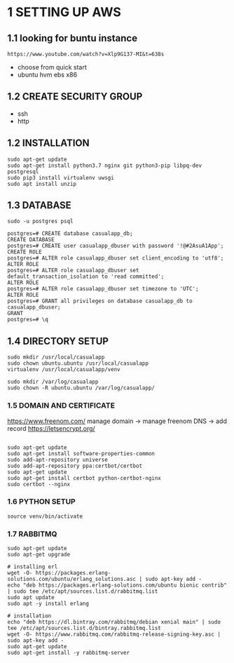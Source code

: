 # 1 SETTING UP AWS

## 1.1 looking for buntu instance
```https://www.youtube.com/watch?v=Xlp9G137-MI&t=638s```
* choose from quick start
* ubuntu hvm ebs x86


## 1.2 CREATE SECURITY GROUP
* ssh
* http

## 1.2 INSTALLATION
```
sudo apt-get update
sudo apt-get install python3.7 nginx git python3-pip libpq-dev postgresql
sudo pip3 install virtualenv uwsgi
sudo apt install unzip

```

## 1.3 DATABASE
```
sudo -u postgres psql

postgres=# CREATE database casualapp_db;
CREATE DATABASE
postgres=# CREATE user casualapp_dbuser with password '!@#2AsuA1App';
CREATE ROLE
postgres=# ALTER role casualapp_dbuser set client_encoding to 'utf8';
ALTER ROLE
postgres=# ALTER role casualapp_dbuser set default_transaction_isolation to 'read committed';
ALTER ROLE
postgres=# ALTER role casualapp_dbuser set timezone to 'UTC';
ALTER ROLE
postgres=# GRANT all privileges on database casualapp_db to casualapp_dbuser;
GRANT
postgres=# \q
```

## 1.4 DIRECTORY SETUP
```
sudo mkdir /usr/local/casualapp
sudo chown ubuntu.ubuntu /usr/local/casualapp
virtualenv /usr/local/casualapp/venv

sudo mkdir /var/log/casualapp
sudo chown -R ubuntu.ubuntu /var/log/casualapp/
```

### 1.5 DOMAIN AND CERTIFICATE
https://www.freenom.com/
manage domain -> manage freenom DNS -> add record
https://letsencrypt.org/
```

sudo apt-get update
sudo apt-get install software-properties-common
sudo add-apt-repository universe
sudo add-apt-repository ppa:certbot/certbot
sudo apt-get update
sudo apt-get install certbot python-certbot-nginx
sudo certbot --nginx
```

### 1.6 PYTHON SETUP
```
source venv/bin/activate
```

### 1.7 RABBITMQ
```
sudo apt-get update
sudo apt-get upgrade

# installing erl
wget -O- https://packages.erlang-solutions.com/ubuntu/erlang_solutions.asc | sudo apt-key add -
echo "deb https://packages.erlang-solutions.com/ubuntu bionic contrib" | sudo tee /etc/apt/sources.list.d/rabbitmq.list
sudo apt update
sudo apt -y install erlang

# installation
echo "deb https://dl.bintray.com/rabbitmq/debian xenial main" | sudo tee /etc/apt/sources.list.d/bintray.rabbitmq.list
wget -O- https://www.rabbitmq.com/rabbitmq-release-signing-key.asc | sudo apt-key add -
sudo apt-get update
sudo apt-get install -y rabbitmq-server
```
